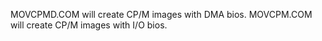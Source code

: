 MOVCPMD.COM will create CP/M images with DMA bios.
MOVCPM.COM will create CP/M images with I/O bios.